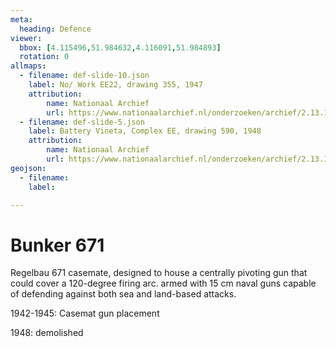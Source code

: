 ```yaml
---
meta:
  heading: Defence
viewer:
  bbox: [4.115496,51.984632,4.116091,51.984893]
  rotation: 0
allmaps:
  - filename: def-slide-10.json
    label: No/ Work EE22, drawing 355, 1947
    attribution:
        name: Nationaal Archief
        url: https://www.nationaalarchief.nl/onderzoeken/archief/2.13.167/invnr/717/file/NL-HaNA_2.13.167_717_01?eadID=2.13.167&unitID=717&query=
  - filename: def-slide-5.json
    label: Battery Vineta, Complex EE, drawing 590, 1948
    attribution: 
        name: Nationaal Archief
        url: https://www.nationaalarchief.nl/onderzoeken/archief/2.13.167/invnr/333/file/NL-HaNA_2.13.167_333_01?eadID=2.13.167&unitID=333&query=
geojson:
  - filename: 
    label:

---
```


# Bunker 671

Regelbau 671 casemate, designed to house a centrally pivoting gun that could cover a 120-degree firing arc. armed with 15 cm naval guns capable of defending against both sea and land-based attacks.

1942-1945: Casemat gun placement

1948: demolished 